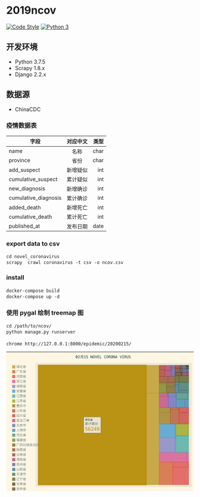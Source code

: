 # 2019ncov
[![Code Style](https://img.shields.io/badge/code%20style-black-000000.svg)](https://github.com/psf/black)
[![Python 3](https://pyup.io/repos/github/edison7500/2019ncov/python-3-shield.svg)](https://pyup.io/repos/github/edison7500/2019ncov/)

## 开发环境

* Python 3.7.5
* Scrapy 1.8.x
* Django 2.2.x

## 数据源 
* ChinaCDC

### 疫情数据表

| 字段        | 对应中文           | 类型  |
| ------------- |:-------------:| -----:|
| name      | 名称 | char |
| province | 省份 | char |
| add_suspect      | 新增疑似     |  int |
| cumulative_suspect | 累计疑似      |   int |
| new_diagnosis | 新增确诊 | int |
| cumulative_diagnosis | 累计确诊 | int |
| added_death | 新增死亡 | int |
| cumulative_death | 累计死亡 | int |
| published_at | 发布日期 | date |


### export data to csv

```
cd novel_coronavirus
scrapy  crawl coronavirus -t csv -o ncov.csv
```

### install

```.shell
docker-compose build
docker-compose up -d 
```

### 使用 pygal 绘制 treemap 图

```.shell
cd /path/to/ncov/
python manage.py runserver

chrome http://127.0.0.1:8000/epidemic/20200215/
```

![novel corona virus treemap](img/treemap.png)